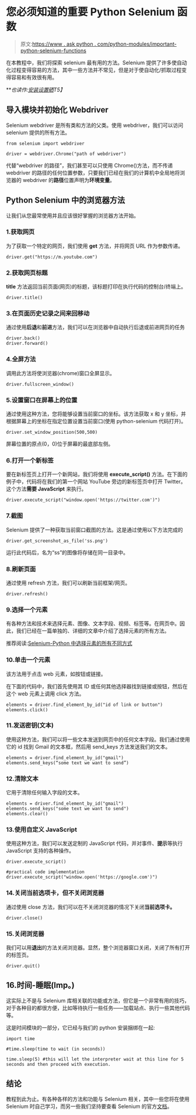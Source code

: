 # 您必须知道的重要 Python Selenium 函数

> 原文:[https://www . ask python . com/python-modules/important-python-selenium-functions](https://www.askpython.com/python-modules/important-python-selenium-functions)

在本教程中，我们将探索 selenium 最有用的方法。Selenium 提供了许多使自动化过程变得容易的方法，其中一些方法并不常见，但是对于使自动化/抓取过程变得容易和有效很有用。

***也读作:[安装设置硒](https://www.askpython.com/python-modules/selenium-introduction-and-setup)*T5】**

## 导入模块并初始化 Webdriver

Selenium webdriver 是所有类和方法的父类。使用 webdriver，我们可以访问 selenium 提供的所有方法。

```
from selenium import webdriver

driver = webdriver.Chrome("path of webdriver")

```

代替“webdriver 的路径”，我们甚至可以只使用 Chrome()方法，而不传递 webdriver 的路径的任何位置参数，只要我们已经在我们的计算机中全局地将浏览器的 webdriver 的**路径**位置声明为**环境变量**。

## Python Selenium 中的浏览器方法

让我们从您最常使用并且应该很好掌握的浏览器方法开始。

### 1.获取网页

为了获取一个特定的网页，我们使用 **get** 方法，并将网页 URL 作为参数传递。

```
driver.get("https://m.youtube.com")

```

### 2.获取网页标题

**title** 方法返回当前页面(网页)的标题，该标题打印在执行代码的控制台/终端上。

```
driver.title()

```

### 3.在页面历史记录之间来回移动

通过使用**后退**和**前进**方法，我们可以在浏览器中自动执行后退或前进网页的任务

```
driver.back()
driver.forward()

```

### 4.全屏方法

调用此方法将使浏览器(chrome)窗口全屏显示。

```
driver.fullscreen_window()

```

### 5.设置窗口在屏幕上的位置

通过使用这种方法，您将能够设置当前窗口的坐标。该方法获取 x 和 y 坐标，并根据屏幕上的坐标在指定位置设置当前窗口(使用 python-selenium 代码打开)。

```
driver.set_window_position(500,500)

```

屏幕位置的原点(0，0)位于屏幕的最底部左侧。

### 6.打开一个新标签

要在新标签页上打开一个新网站，我们将使用 **execute_script()** 方法。在下面的例子中，代码将在我们的第一个网站 YouTube 旁边的新标签页中打开 Twitter。这个方法**需要 JavaScript** 来执行。

```
driver.execute_script("window.open('https://twitter.com')")

```

### 7.截图

Selenium 提供了一种获取当前窗口截图的方法。这是通过使用以下方法完成的

```
driver.get_screenshot_as_file('ss.png')

```

运行此代码后，名为“ss”的图像将存储在同一目录中。

### 8.刷新页面

通过使用 refresh 方法，我们可以刷新当前框架/网页。

```
driver.refresh()

```

### 9.选择一个元素

有各种方法和技术来选择元素、图像、文本字段、视频、标签等。在网页中。因此，我们已经在一篇单独的、详细的文章中介绍了选择元素的所有方法。

推荐阅读:[Selenium-Python 中选择元素的所有不同方式](#)

### 10.单击一个元素

该方法用于点击 web 元素，如按钮或链接。

在下面的代码中，我们首先使用其 ID 或任何其他选择器找到链接或按钮，然后在这个 web 元素上调用 click 方法。

```
elements = driver.find_element_by_id("id of link or button")
elements.click()

```

### 11.发送密钥(文本)

使用这种方法，我们可以将一些文本发送到网页中的任何文本字段。我们通过使用它的 id 找到 Gmail 的文本框，然后用 send_keys 方法发送我们的文本。

```
elements = driver.find_element_by_id("gmail")
elements.send_keys(“some text we want to send”)

```

### 12.清除文本

它用于清除任何输入字段的文本。

```
elements = driver.find_element_by_id("gmail")
elements.send_keys("some text we want to send")
elements.clear()

```

### 13.使用自定义 JavaScript

使用这种方法，我们可以发送定制的 JavaScript 代码，并对事件、**提示**等执行 JavaScript 支持的各种操作。

```
driver.execute_script()

#practical code implementation
driver.execute_script("window.open('https://google.com')")

```

### 14.关闭当前选项卡，但不关闭浏览器

通过使用 close 方法，我们可以在不关闭浏览器的情况下关闭**当前选项卡。**

```
driver.close()

```

### 15.关闭浏览器

我们可以用**退出**的方法关闭浏览器。显然，整个浏览器窗口关闭，关闭了所有打开的标签页。

```
driver.quit()

```

## 16.时间-睡眠(Imp。)

这实际上不是与 Selenium 库相关联的功能或方法，但它是一个非常有用的技巧，对于各种目的都很方便，比如等待执行一些任务——加载站点、执行一些其他代码等。

这是时间模块的一部分，它已经与我们的 python 安装捆绑在一起:

```
import time

#time.sleep(time to wait (in seconds))

time.sleep(5) #this will let the interpreter wait at this line for 5 seconds and then proceed with execution.

```

## 结论

教程到此为止。有各种各样的方法和功能与 Selenium 相关，其中一些您将在使用 Selenium 时自己学习，而另一些我们坚持要查看 Selenium 的官方[文档](https://www.selenium.dev/documentation/)。